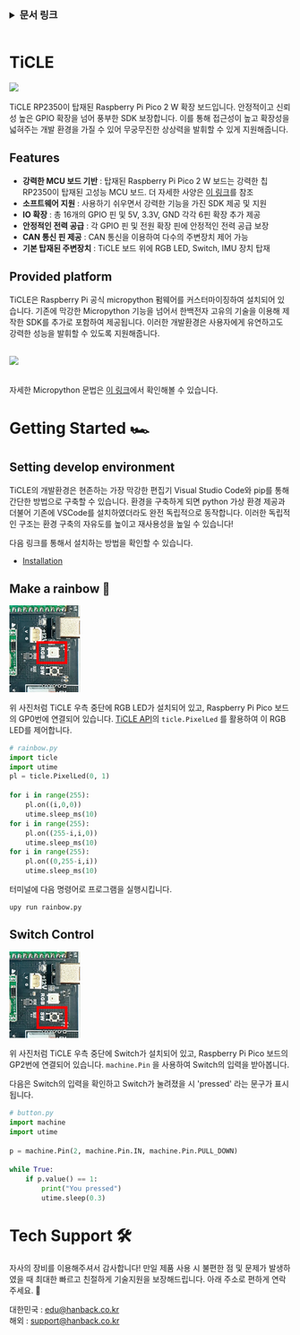 <details>
<summary style="font-weight:bold; font-size:13pt;">문서 링크</summary>

- Installation 매뉴얼 : [Installation](installation/Installation.md)
- Upyboard 매뉴얼 : [Upyboard](upyboard/upyboard.md)
- Project
  - AI Speaker : [AI Speaker](project/ai_speaker/AI%20Speaker.md)
</details>
<br>

# TiCLE

<img src="https://github.com/hanback-lab/TiCLE/raw/main/pictures/product_topview.png" width=25%>



TiCLE RP2350이 탑재된 Raspberry Pi Pico 2 W 확장 보드입니다. 안정적이고 신뢰성 높은 GPIO 확장을 넘어 풍부한 SDK 보장합니다. 이를 통해 접근성이 높고 확장성을 넓혀주는 개발 환경을 가질 수 있어 무궁무진한 상상력을 발휘할 수 있게 지원해줍니다.

## Features

- **강력한 MCU 보드 기반** : 탑재된 Raspberry Pi Pico 2 W 보드는 강력한 칩 RP2350이 탑재된 고성능 MCU 보드. 더 자세한 사양은 [이 링크](https://www.raspberrypi.com/documentation/microcontrollers/pico-series.html)를 참조
- **소프트웨어 지원** : 사용하기 쉬우면서 강력한 기능을 가진 SDK 제공 및 지원
- **IO 확장** : 총 16개의 GPIO 핀 및 5V, 3.3V, GND 각각 6핀 확장 추가 제공
- **안정적인 전력 공급** : 각 GPIO 핀 및 전원 확장 핀에 안정적인 전력 공급 보장
- **CAN 통신 핀 제공** :  CAN 통신을 이용하여 다수의 주변장치 제어 가능
- **기본 탑재된 주변장치** : TiCLE 보드 위에 RGB LED, Switch, IMU 장치 탑재

## Provided platform

TiCLE은 Raspberry Pi 공식 micropython 펌웨어를 커스터마이징하여 설치되어 있습니다. 기존에 막강한 Micropython 기능을 넘어서 한백전자 고유의 기술을 이용해 제작한 SDK를 추가로 포함하여 제공됩니다. 이러한 개발환경은 사용자에게 유연하고도 강력한 성능을 발휘할 수 있도록 지원해줍니다.

<br>
<img src="https://upload.wikimedia.org/wikipedia/commons/thumb/a/a7/MicroPython_new_logo.svg/120px-MicroPython_new_logo.svg.png">
<br><br>

자세한 Micropython 문법은 [이 링크](https://docs.micropython.org/en/latest/rp2/quickref.html)에서 확인해볼 수 있습니다.

# Getting Started 🏎️

## Setting develop environment

TiCLE의 개발환경은 현존하는 가장 막강한 편집기 Visual Studio Code와 pip를 통해 간단한 방법으로 구축할 수 있습니다. 환경을 구축하게 되면 python 가상 환경 제공과 더불어 기존에 VSCode를 설치하였더라도 완전 독립적으로 동작합니다. 이러한 독립적인 구조는 환경 구축의 자유도를 높이고 재사용성을 높일 수 있습니다!

다음 링크를 통해서 설치하는 방법을 확인할 수 있습니다.
- [Installation](installation/Installation.md)

## Make a rainbow 🌈

<img src="https://github.com/hanback-lab/TiCLE/blob/main/pictures/ticle_rgb_led.png" width=25%>

위 사진처럼 TiCLE 우측 중단에 RGB LED가 설치되어 있고, Raspberry Pi Pico 보드의 GP0번에 연결되어 있습니다. [TiCLE API](https://github.com/hanback-lab/TiCLE/wiki/TiCLE-API)의 `ticle.PixelLed` 를 활용하여 이 RGB LED를 제어합니다.

```python
# rainbow.py
import ticle
import utime
pl = ticle.PixelLed(0, 1)

for i in range(255):
    pl.on((i,0,0))
    utime.sleep_ms(10)
for i in range(255):
    pl.on((255-i,i,0))
    utime.sleep_ms(10)
for i in range(255):
    pl.on((0,255-i,i))
    utime.sleep_ms(10)
```

터미널에 다음 명령어로 프로그램을 실행시킵니다.

```
upy run rainbow.py
```

## Switch Control 

<img src="https://github.com/hanback-lab/TiCLE/blob/main/pictures/ticle_sw.png" width=25%>

위 사진처럼 TiCLE 우측 중단에 Switch가 설치되어 있고, Raspberry Pi Pico 보드의 GP2번에 연결되어 있습니다. `machine.Pin` 을 사용하여 Switch의 입력을 받아봅니다.

다음은 Switch의 입력을 확인하고 Switch가 눌려졌을 시 'pressed' 라는 문구가 표시됩니다.

```python
# button.py
import machine
import utime

p = machine.Pin(2, machine.Pin.IN, machine.Pin.PULL_DOWN)

while True:
    if p.value() == 1:
        print("You pressed")
        utime.sleep(0.3)
```

# Tech Support 🛠️

자사의 장비를 이용해주셔서 감사합니다! 만일 제품 사용 시 불편한 점 및 문제가 발생하였을 때 최대한 빠르고 친절하게 기술지원을 보장해드립니다. 아래 주소로 편하게 연락주세요. 🤗

대한민국 : edu@hanback.co.kr   
해외 : support@hanback.co.kr